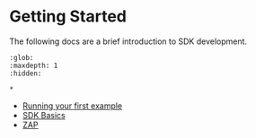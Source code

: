 # Getting Started

The following docs are a brief introduction to SDK development.

```{toctree}
:glob:
:maxdepth: 1
:hidden:

*

```

-   [Running your first example](./first_example.md)
-   [SDK Basics](./SDKBasics.md)
-   [ZAP](./zap.md)
